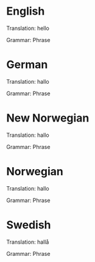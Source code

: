 
English
=======

Translation: hello

Grammar: Phrase



German
======

Translation: hallo

Grammar: Phrase



New Norwegian
=============

Translation: hallo

Grammar: Phrase



Norwegian
=========

Translation: hallo

Grammar: Phrase



Swedish
=======

Translation: hallå

Grammar: Phrase
